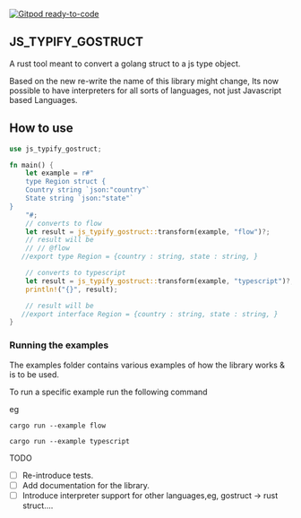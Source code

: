 [![Gitpod ready-to-code](https://img.shields.io/badge/Gitpod-ready--to--code-blue?logo=gitpod)](https://gitpod.io/#https://github.com/tevs-rust-land/js_typify_gostruct)

## JS_TYPIFY_GOSTRUCT

A rust tool meant to convert a golang struct to a js type object.

Based on the new re-write the name of this library might change,
Its now possible to have interpreters for all sorts of languages, not just Javascript based Languages.

## How to use

```rs
use js_typify_gostruct;

fn main() {
    let example = r#"
    type Region struct {
    Country string `json:"country"`
    State string `json:"state"`
}
    "#;
    // converts to flow
    let result = js_typify_gostruct::transform(example, "flow")?;
    // result will be
    // // @flow
   //export type Region = {country : string, state : string, }

    // converts to typescript
    let result = js_typify_gostruct::transform(example, "typescript")?;
    println!("{}", result);

    // result will be
   //export interface Region = {country : string, state : string, }
}

```

### Running the examples

The examples folder contains various examples of how the library works & is to be used.

To run a specific example run the following command

eg

```
cargo run --example flow
```

```
cargo run --example typescript
```

TODO

- [ ] Re-introduce tests.
- [ ] Add documentation for the library.
- [ ] Introduce interpreter support for other languages,eg, gostruct -> rust struct....
